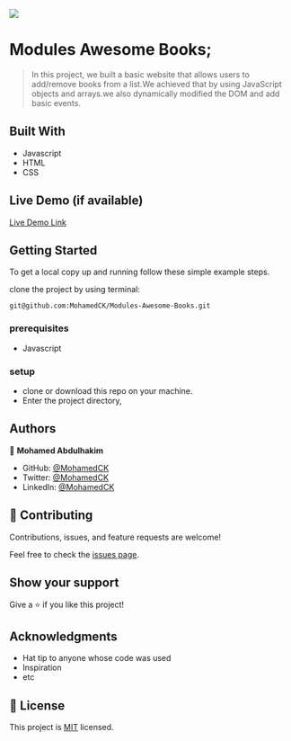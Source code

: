 ![](https://img.shields.io/badge/Microverse-blueviolet)

# Modules Awesome Books;

> In this project, we built a basic website that allows users to add/remove books from a list.We achieved that by using JavaScript objects and arrays.we also dynamically modified the DOM and add basic events.


## Built With

- Javascript
- HTML
- CSS

## Live Demo (if available)

[Live Demo Link](https://livedemo.com)

## Getting Started


To get a local copy up and running follow these simple example steps.

clone the project by using terminal: 

`git@github.com:MohamedCK/Modules-Awesome-Books.git`

### prerequisites
- Javascript
### setup
- clone or download this repo on your machine.
- Enter the project directory,

## Authors

👤 **Mohamed Abdulhakim**

- GitHub: [@MohamedCK](https://github.com/MohamedCK)
- Twitter: [@MohamedCK](https://twitter.com/MohamedCK0)
- LinkedIn: [@MohamedCK](https://www.linkedin.com/in/mohamed-abdulhakim-2868521b6/)

## 🤝 Contributing

Contributions, issues, and feature requests are welcome!

Feel free to check the [issues page](https://github.com/MohamedCK/Awesome-books-plain-JavaScript-with-objects/issues).

## Show your support

Give a ⭐️ if you like this project!

## Acknowledgments

- Hat tip to anyone whose code was used
- Inspiration
- etc

## 📝 License

This project is [MIT](./MIT.md) licensed.
